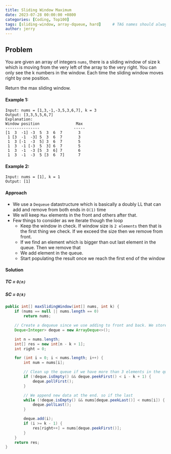 ```yaml
---
title: Sliding Window Maximum
date: 2023-07-28 00:00:00 +0800
categories: [Coding, Top100]
tags: [sliding-window, array-dqueue, hard]     # TAG names should always be lowercase
author: jerry
---
```


## Problem

You are given an array of integers `nums`, there is a sliding window of size k which is moving from the very left of the array to the very right. You can only see the k numbers in the window. Each time the sliding window moves right by one position.

Return the max sliding window.

#### Example 1:
```textmate
Input: nums = [1,3,-1,-3,5,3,6,7], k = 3
Output: [3,3,5,5,6,7]
Explanation: 
Window position                Max
---------------               -----
[1  3  -1] -3  5  3  6  7       3
 1 [3  -1  -3] 5  3  6  7       3
 1  3 [-1  -3  5] 3  6  7       5
 1  3  -1 [-3  5  3] 6  7       5
 1  3  -1  -3 [5  3  6] 7       6
 1  3  -1  -3  5 [3  6  7]      7
```
#### Example 2:
```textmate
Input: nums = [1], k = 1
Output: [1]
```

#### Approach
- We use a `Dequeue` datastructure which is basically a doubly LL that can add and remove from both ends in `O(1)` time
- We will keep `Max` elements in the front and others after that.
- Few things to consider as we iterate though the loop
  - Keep the window in check. If window size is `2 elements` then that is the first thing we check. If we exceed the size then we remove from front.
  - If we find an element which is bigger than out last element in the queue. Then we remove that
  - We add element in the queue.
  - Start populating the result once we reach the first end of the window

#### Solution

##### TC = `O(n)`
##### SC = `O(k)`

```java
public int[] maxSlidingWindow(int[] nums, int k) {
    if (nums == null || nums.length == 0)
        return nums;

    // Create a dequeue since we use adding to front and back. We store the indexes of elements
    Deque<Integer> deque = new ArrayDeque<>();

    int n = nums.length;
    int[] res = new int[n - k + 1];
    int right = 0;

    for (int i = 0; i < nums.length; i++) {
        int num = nums[i];

        // Clean up the queue if we have more than 3 elements in the queue - 0 [1 2 3] 4
        if (!deque.isEmpty() && deque.peekFirst() < i - k + 1) {
            deque.pollFirst();
        }

        // We append new data at the end. so if the last
        while (!deque.isEmpty() && nums[deque.peekLast()] < nums[i]) {
            deque.pollLast();
        }

        deque.add(i);
        if (i >= k - 1) {
            res[right++] = nums[deque.peekFirst()];
        }
    }
    return res;
}
```
